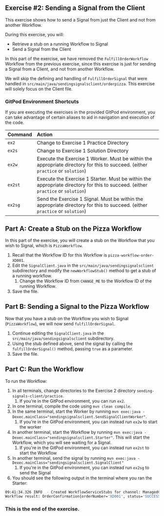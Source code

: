 ## Exercise #2: Sending a Signal from the Client

This exercise shows how to send a Signal from just the Client and not from another Workflow.

During this exercise, you will:

- Retrieve a stub on a running Workflow to Signal
- Send a Signal from the Client

In this part of the exercise, we have removed the `FulfillOrderWorkflow` Workflow from the previous exercise, since this exercise is just for sending a Signal from a Client, and not from another Workflow.

We will skip the defining and handling of `FulfillOrderSignal` that were handled in `src/main/java/sendingsignalsclient/orderpizza`. This exercise will solely focus on the Client file.

### GitPod Environment Shortcuts

If you are executing the exercises in the provided GitPod environment, you
can take advantage of certain aliases to aid in navigation and execution of
the code.

| Command | Action                                                                                                                             |
| :------ | :--------------------------------------------------------------------------------------------------------------------------------- |
| `ex2`   | Change to Exercise 1 Practice Directory                                                                                            |
| `ex2s`  | Change to Exercise 1 Solution Directory                                                                                            |
| `ex2w`  | Execute the Exercise 1 Worker. Must be within the appropriate directory for this to succeed. (either `practice` or `solution`)     |
| `ex2st` | Execute the Exercise 1 Starter. Must be within the appropriate directory for this to succeed. (either `practice` or `solution`)    |
| `ex2sg` | Send the Exercise 1 Signal. Must be within the appropriate directory for this to succeed. (either `practice` or `solution`) |


## Part A: Create a Stub on the Pizza Workflow

In this part of the exercise, you will create a stub on the Workflow that you wish to Signal, which is `PizzaWorkflow`.

1. Recall that the Workflow ID for this Workflow is `pizza-workflow-order-XD001`.
1. Edit the `SignalClient.java` in the `src/main/java/sendingsignalsclient` subdirectory and modify the `newWorkflowStub()` method to get a stub of a running workflow.
   1. Change the Workflow ID from `CHANGE_ME` to the Workflow ID of the running Workflow.
1. Save the file.

## Part B: Sending a Signal to the Pizza Workflow

Now that you have a stub on the Workflow you wish to Signal (`PizzaWorkflow`), we will now send `fulfillOrderSignal`.

1. Continue editing the `SignalClient.java` in the `src/main/java/sendingsignalsclient` subdirectory.
1. Using the stub defined above, send the signal by calling the `fulfillOrderSignal()` method, passing `true` as a parameter.
1. Save the file.


## Part C: Run the Workflow

To run the Workflow:

1. In all terminals, change directories to the Exercise 2 directory `sending-signals-client/practice`.
   1. If you're in the GitPod environment, you can run `ex2`.
1. In one terminal, compile the code using `mvn clean compile`.
1. In the same terminal, start the Worker by running `mvn exec:java -Dexec.mainClass="sendingsignalsclient.SendSignalClientWorker"`.
   1. If you're in the GitPod environment, you can instead run `ex2w` to start the worker
1. In another terminal, start the Workflow by running `mvn exec:java -Dexec.mainClass="sendingsignalsclient.Starter"`. This will start the Workflow, which you will see waiting for a Signal.
   1. If you're in the GitPod environment, you can instead run `ex2st` to start the Workflow
1. In another terminal, send the signal by running `mvn exec:java -Dexec.mainClass="sendingsignalsclient.SignalClient"`
   1. If you're in the GitPod environment, you can instead run `ex2sg` to send the Signal
1. You should see the following output in the terminal where you ran the Starter:

```bash
09:41:34.326 INFO  - Created WorkflowServiceStubs for channel: ManagedChannelOrphanWrapper{delegate=ManagedChannelImpl{logId=1, target=127.0.0.1:7233}}
Workflow result: OrderConfirmation{orderNumber='XD001', status='SUCCESS', confirmationNumber='P24601', billingTimestamp=1712500897, amount=3500}
```

### This is the end of the exercise.
